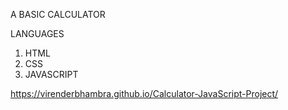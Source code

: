 A BASIC CALCULATOR

LANGUAGES
1. HTML
2. CSS
3. JAVASCRIPT

https://virenderbhambra.github.io/Calculator-JavaScript-Project/
